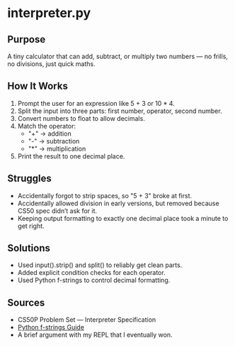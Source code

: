 # interpreter.py

## Purpose
A tiny calculator that can add, subtract, or multiply two numbers — no frills, no divisions, just quick maths.

## How It Works
1. Prompt the user for an expression like 5 + 3 or 10 * 4.
2. Split the input into three parts: first number, operator, second number.
3. Convert numbers to float to allow decimals.
4. Match the operator:
   - "+" -> addition
   - "-" -> subtraction
   - "*" -> multiplication
5. Print the result to one decimal place.

## Struggles
- Accidentally forgot to strip spaces, so "5  +   3" broke at first.
- Accidentally allowed division in early versions, but removed because CS50 spec didn’t ask for it.
- Keeping output formatting to exactly one decimal place took a minute to get right.

## Solutions
- Used input().strip() and split() to reliably get clean parts.
- Added explicit condition checks for each operator.
- Used Python f-strings to control decimal formatting.

## Sources
- CS50P Problem Set — Interpreter Specification
- [Python f-strings Guide](https://realpython.com/python-f-strings/)
- A brief argument with my REPL that I eventually won.
